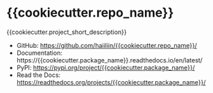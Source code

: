 # {{cookiecutter.repo_name}}

{{cookiecutter.project_short_description}}

- GitHub: https://github.com/haiiliin/{{cookiecutter.repo_name}}/
- Documentation: https://{{cookiecutter.package_name}}.readthedocs.io/en/latest/
- PyPI: https://pypi.org/project/{{cookiecutter.package_name}}/
- Read the Docs: https://readthedocs.org/projects/{{cookiecutter.package_name}}/
